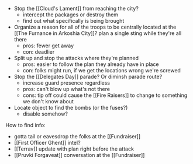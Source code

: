 * Stop the [[Cloud's Lament]] from reaching the city?
	* intercept the packages or destroy them
	* find out what specifically is being brought
* Organize a reason for all of the troops to be centrally located at the [[The Furnance in Arkoshia City]]? plan a single sting while they're all there 
	* pros: fewer get away
	* con: deadlier
* Split up and stop the attacks where they're planned
	* pros: easier to follow the plan they already have in place
	* con: folks might run, if we get the locations wrong we're screwed
* Stop the [[Delegates Day]] parade? Or diminsh parade route? 
	* increase guard presence regardless
	* pros: can't blow up what's not there
	* cons: tip off could cause the [[Fire Raisers]] to change to something we don't know about
* Locate object to find the bombs (or the fuses?)
	* disable somehow? 

How to find info:
* gotta tail or eavesdrop the folks at the [[Fundraiser]]
* [[First Officer Ghent]] intel?
* [[Terrav]] update with plan right before the attack
* [[Pruvki Forgaveat]] conversation at the [[Fundraiser]]